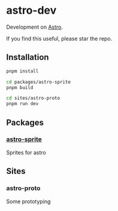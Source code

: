 # astro-dev

Development on [Astro](https://astro.build).

If you find this useful, please star the repo.

## Installation

```bash
pnpm install

cd packages/astro-sprite
pnpm build

cd sites/astro-proto
pnpm run dev
```

## Packages

### [astro-sprite](https://github.com/pascal-brand38/astro-dev/tree/main/packages/astro-sprite#readme)

Sprites for astro

## Sites

### astro-proto

Some prototyping
